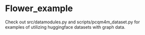 # Flower_example
Check out src/datamodules.py and scripts/pcqm4m_dataset.py for examples of utilizing huggingface datasets with graph data.
